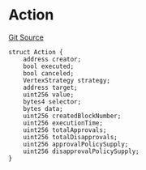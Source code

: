 # Action
[Git Source](https://github.com/llama-community/vertex-v1/blob/cc88cdb8bad11e53bd46d72467d70a467b8b1b95/src/utils/Structs.sol)


```solidity
struct Action {
    address creator;
    bool executed;
    bool canceled;
    VertexStrategy strategy;
    address target;
    uint256 value;
    bytes4 selector;
    bytes data;
    uint256 createdBlockNumber;
    uint256 executionTime;
    uint256 totalApprovals;
    uint256 totalDisapprovals;
    uint256 approvalPolicySupply;
    uint256 disapprovalPolicySupply;
}
```

